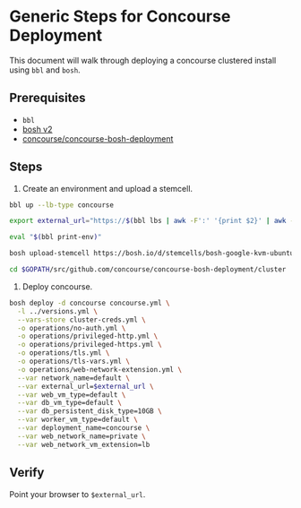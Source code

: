 # Generic Steps for Concourse Deployment

This document will walk through deploying a concourse clustered
install using `bbl` and `bosh`.

## Prerequisites

- `bbl`
- [bosh v2](https://bosh.io/docs/cli-v2.html)
- [concourse/concourse-bosh-deployment](https://github.com/concourse/concourse-bosh-deployment)

## Steps

1. Create an environment and upload a stemcell.

  ```bash
  bbl up --lb-type concourse

  export external_url="https://$(bbl lbs | awk -F':' '{print $2}' | awk -F'[' '{print $2}' | awk -F']' '{print $1}')"

  eval "$(bbl print-env)"

  bosh upload-stemcell https://bosh.io/d/stemcells/bosh-google-kvm-ubuntu-trusty-go_agent

  cd $GOPATH/src/github.com/concourse/concourse-bosh-deployment/cluster
  ```

1. Deploy concourse.

  ```bash
  bosh deploy -d concourse concourse.yml \
    -l ../versions.yml \
    --vars-store cluster-creds.yml \
    -o operations/no-auth.yml \
    -o operations/privileged-http.yml \
    -o operations/privileged-https.yml \
    -o operations/tls.yml \
    -o operations/tls-vars.yml \
    -o operations/web-network-extension.yml \
    --var network_name=default \
    --var external_url=$external_url \
    --var web_vm_type=default \
    --var db_vm_type=default \
    --var db_persistent_disk_type=10GB \
    --var worker_vm_type=default \
    --var deployment_name=concourse \
    --var web_network_name=private \
    --var web_network_vm_extension=lb
  ```

## Verify
Point your browser to `$external_url`.
